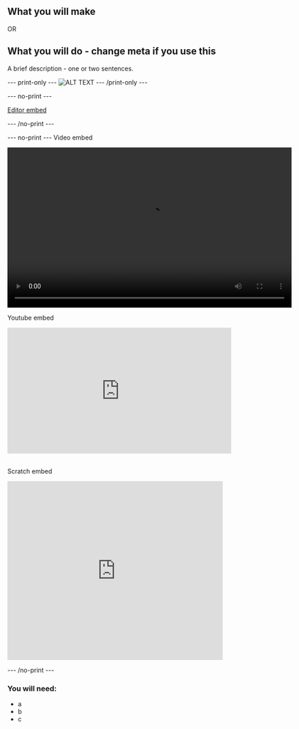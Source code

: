 ## What you will make
OR
## What you will do - change meta if you use this

A brief description - one or two sentences. 

--- print-only ---
![ALT TEXT](images/IMAGE.png)
--- /print-only ---

--- no-print ---

[Editor embed](https://editor.raspberrypi.org/en/embed/viewer/project-slug)

--- /no-print ---

--- no-print ---
Video embed

<video width="640" height="360" controls>
<source src="images/videoname.mp4" type="video/mp4">
</video>

Youtube embed 
<html>
<div style="position: relative; overflow: hidden; padding-top: 56.25%;">
<iframe style="position: absolute; top: 0; left: 0; right: 0; width: 100%; height: 100%; border: none;" src="https://www.youtube.com/embed/XXXXXXXXX?rel=0&cc_load_policy=1" allowfullscreen allow="accelerometer; autoplay; clipboard-write; encrypted-media; gyroscope; picture-in-picture; web-share">
</iframe>
</div><br>
</html>

Scratch embed
<div class="scratch-preview">
 <iframe allowtransparency="true" width="485" height="402" src="https://scratch.mit.edu/projects/embed/XXXXXXXXX/?autostart=false" frameborder="0"></iframe>
</div>

--- /no-print ---

### You will need:
- a
- b
- c
